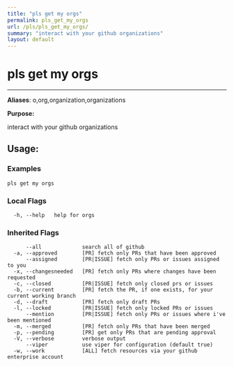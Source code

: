 ```yaml
---
title: "pls get my orgs"
permalink: pls_get_my_orgs
url: /pls/pls_get_my_orgs/
summary: "interact with your github organizations"
layout: default
---
```

# pls get my orgs 

---
**Aliases**: o,org,organization,organizations

**Purpose:**

interact with your github organizations

## Usage:

### Examples

```
pls get my orgs
```

### Local Flags

```
  -h, --help   help for orgs
```

### Inherited Flags

```
      --all             search all of github
  -a, --approved        [PR] fetch only PRs that have been approved
      --assigned        [PR|ISSUE] fetch only PRs or issues assigned to you
  -x, --changesneeded   [PR] fetch only PRs where changes have been requested
  -c, --closed          [PR|ISSUE] fetch only closed prs or issues
  -b, --current         [PR] fetch the PR, if one exists, for your current working branch
  -d, --draft           [PR] fetch only draft PRs
  -l, --locked          [PR|ISSUE] fetch only locked PRs or issues
      --mention         [PR|ISSUE] fetch only PRs or issues where i've been mentioned
  -m, --merged          [PR] fetch only PRs that have been merged
  -p, --pending         [PR] get only PRs that are pending approval
  -V, --verbose         verbose output
      --viper           use viper for configuration (default true)
  -w, --work            [ALL] fetch resources via your github enterprise account
```
